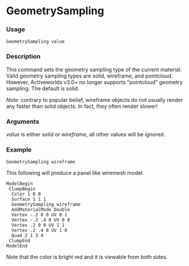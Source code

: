 # GeometrySampling
### Usage
    GeometrySampling value

### Description
This command sets the geometry sampling type of the current material. Valid geometry sampling types are solid, wireframe, and pointcloud. However, Activeworlds v3.0+ no longer supports "pointcloud" geometry sampling. The default is solid.

*Note*: contrary to popular belief, wireframe objects do not usually render any faster than solid objects. In fact, they often render slower!

### Arguments
*value* is either *solid* or *wireframe*, all other values will be ignored. 

### Example

    GeometrySampling wireframe

This following will produce a panel like wiremesh model.

    ModelBegin
     ClumpBegin
      Color 1 0 0
      Surface 1 1 1
      GeometrySampling wireframe
      AddMaterialMode Double
      Vertex -.2 0 0 UV 0 1
      Vertex -.2 .4 0 UV 0 0
      Vertex .2 0 0 UV 1 1
      Vertex .2 .4 0 UV 1 0
      Quad 2 1 3 4
     ClumpEnd
    ModelEnd

Note that the color is bright red and it is viewable from both sides.
